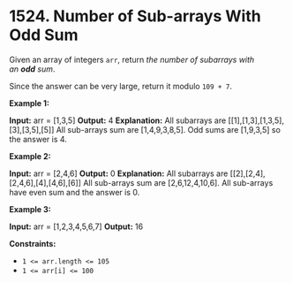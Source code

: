 # 1524. Number of Sub-arrays With Odd Sum 

Given an array of integers `arr`, return _the number of subarrays with an **odd** sum_.

Since the answer can be very large, return it modulo `109 + 7`.

**Example 1:**

**Input:** arr = [1,3,5]
**Output:** 4
**Explanation:** All subarrays are [[1],[1,3],[1,3,5],[3],[3,5],[5]]
All sub-arrays sum are [1,4,9,3,8,5].
Odd sums are [1,9,3,5] so the answer is 4.

**Example 2:**

**Input:** arr = [2,4,6]
**Output:** 0
**Explanation:** All subarrays are [[2],[2,4],[2,4,6],[4],[4,6],[6]]
All sub-arrays sum are [2,6,12,4,10,6].
All sub-arrays have even sum and the answer is 0.

**Example 3:**

**Input:** arr = [1,2,3,4,5,6,7]
**Output:** 16

**Constraints:**

- `1 <= arr.length <= 105`
- `1 <= arr[i] <= 100`
